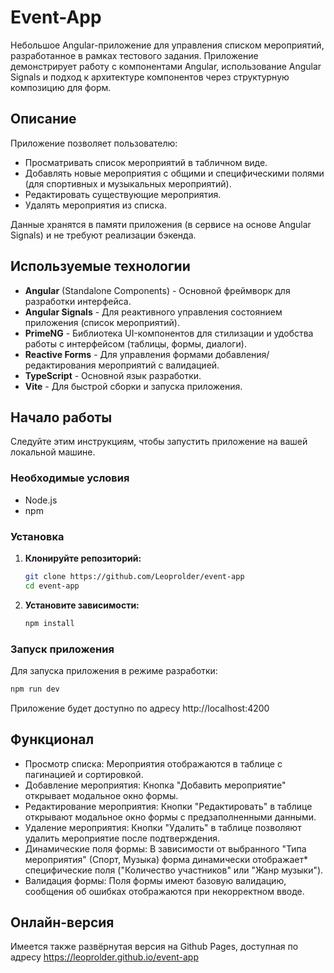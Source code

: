 # Event-App

Небольшое Angular-приложение для управления списком мероприятий, разработанное в рамках тестового задания. Приложение демонстрирует работу с компонентами Angular, использование Angular Signals и подход к архитектуре компонентов через структурную композицию для форм.

## Описание

Приложение позволяет пользователю:
* Просматривать список мероприятий в табличном виде.
* Добавлять новые мероприятия с общими и специфическими полями (для спортивных и музыкальных мероприятий).
* Редактировать существующие мероприятия.
* Удалять мероприятия из списка.

Данные хранятся в памяти приложения (в сервисе на основе Angular Signals) и не требуют реализации бэкенда.

## Используемые технологии

* **Angular** (Standalone Components) - Основной фреймворк для разработки интерфейса.
* **Angular Signals** - Для реактивного управления состоянием приложения (список мероприятий).
* **PrimeNG** - Библиотека UI-компонентов для стилизации и удобства работы с интерфейсом (таблицы, формы, диалоги).
* **Reactive Forms** - Для управления формами добавления/редактирования мероприятий с валидацией.
* **TypeScript** - Основной язык разработки.
* **Vite** - Для быстрой сборки и запуска приложения.

## Начало работы

Следуйте этим инструкциям, чтобы запустить приложение на вашей локальной машине.

### Необходимые условия

* Node.js
* npm

### Установка

1.  **Клонируйте репозиторий:**
    ```bash
    git clone https://github.com/Leoprolder/event-app
    cd event-app
    ```

2.  **Установите зависимости:**
    ```bash
    npm install
    ```

### Запуск приложения

Для запуска приложения в режиме разработки:

```bash
npm run dev
```

Приложение будет доступно по адресу http://localhost:4200

## Функционал

* Просмотр списка: Мероприятия отображаются в таблице с пагинацией и сортировкой.
* Добавление мероприятия: Кнопка "Добавить мероприятие" открывает модальное окно формы.
* Редактирование мероприятия: Кнопки "Редактировать" в таблице открывают модальное окно формы с предзаполненными данными.
* Удаление мероприятия: Кнопки "Удалить" в таблице позволяют удалить мероприятие после подтверждения.
* Динамические поля формы: В зависимости от выбранного "Типа мероприятия" (Спорт, Музыка) форма динамически отображает* специфические поля ("Количество участников" или "Жанр музыки").
* Валидация формы: Поля формы имеют базовую валидацию, сообщения об ошибках отображаются при некорректном вводе.

## Онлайн-версия
Имеется также развёрнутая версия на Github Pages, доступная по адресу https://leoprolder.github.io/event-app